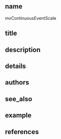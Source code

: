 ## name
mvContinuousEventScale
## title
## description
## details
## authors
## see_also
## example
## references

